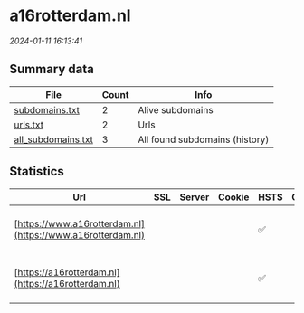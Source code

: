 # a16rotterdam.nl
*2024-01-11 16:13:41*
## Summary data


| File       | Count | Info |
|------------|-------|------|
|[subdomains.txt](/data/a16rotterdam.nl/subdomains.txt)|2|Alive subdomains|
|[urls.txt](/data/a16rotterdam.nl/urls.txt)|2|Urls|
|[all_subdomains.txt](/data/a16rotterdam.nl/all_subdomains.txt)|3|All found subdomains (history)|


## Statistics


| Url | SSL | Server | Cookie | HSTS | CSP | XFO | XXP | RP | Tech |Title |
|------------|-------|------|------|------|------|------|------|------|------|------|
|[https://www.a16rotterdam.nl](https://www.a16rotterdam.nl)| || |:white_check_mark: | | :white_check_mark: | :white_check_mark: | :white_check_mark: |HSTS Microsoft ASP.NET YouTube|Object moved|
|[https://a16rotterdam.nl](https://a16rotterdam.nl)| || |:white_check_mark: | | :white_check_mark: | :white_check_mark: | :white_check_mark: |HSTS Microsoft ASP.NET YouTube|Object moved|